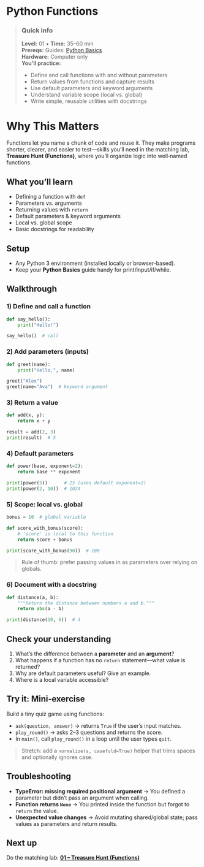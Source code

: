 # Python Functions

> ### Quick info
> **Level:** 01 • **Time:** 35–60 min    
> **Prereqs:** Guides: [Python Basics](../Guides/00-python-basics.md)    
> **Hardware:** Computer only     
> **You’ll practice:** 
> - Define and call functions with and without parameters
> - Return values from functions and capture results
> - Use default parameters and keyword arguments
> - Understand variable scope (local vs. global)
> - Write simple, reusable utilities with docstrings

# Why This Matters 
Functions let you name a chunk of code and reuse it. They make programs shorter, clearer, and easier to test—skills you’ll need in the matching lab, **Treasure Hunt (Functions)**, where you’ll organize logic into well‑named functions.

## What you’ll learn
- Defining a function with `def`
- Parameters vs. arguments
- Returning values with `return`
- Default parameters & keyword arguments
- Local vs. global scope
- Basic docstrings for readability

## Setup
- Any Python 3 environment (installed locally or browser-based).
- Keep your **Python Basics** guide handy for print/input/if/while.

## Walkthrough

### 1) Define and call a function
```python
def say_hello():
    print("Hello!")

say_hello()  # call
```

### 2) Add parameters (inputs)
```python
def greet(name):
    print("Hello,", name)

greet("Alex")
greet(name="Ava")  # keyword argument
```

### 3) Return a value
```python
def add(x, y):
    return x + y

result = add(2, 3)
print(result)  # 5
```

### 4) Default parameters
```python
def power(base, exponent=2):
    return base ** exponent

print(power(5))      # 25 (uses default exponent=2)
print(power(2, 10))  # 1024
```

### 5) Scope: local vs. global
```python
bonus = 10  # global variable

def score_with_bonus(score):
    # 'score' is local to this function
    return score + bonus

print(score_with_bonus(90))  # 100
```
> Rule of thumb: prefer passing values in as parameters over relying on globals.

### 6) Document with a docstring
```python
def distance(a, b):
    """Return the distance between numbers a and b."""
    return abs(a - b)

print(distance(10, 6))  # 4
```

## Check your understanding
1. What’s the difference between a **parameter** and an **argument**?
2. What happens if a function has no `return` statement—what value is returned?
3. Why are default parameters useful? Give an example.
4. Where is a local variable accessible?

## Try it: Mini‑exercise
Build a tiny quiz game using functions:
- `ask(question, answer)` → returns `True` if the user’s input matches.
- `play_round()` → asks 2–3 questions and returns the score.
- In `main()`, call `play_round()` in a loop until the user types `quit`.
> Stretch: add a `normalize(s, casefold=True)` helper that trims spaces and optionally ignores case.

## Troubleshooting
- **TypeError: missing required positional argument** → You defined a parameter but didn’t pass an argument when calling.
- **Function returns `None`** → You printed inside the function but forgot to `return` the value.
- **Unexpected value changes** → Avoid mutating shared/global state; pass values as parameters and return results.

## Next up
Do the matching lab: **[01 – Treasure Hunt (Functions)](../Labs/01-treasure-hunt-functions.md)**

